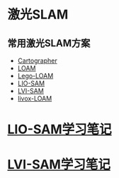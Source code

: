 # 激光SLAM

## 常用激光SLAM方案

* [Cartographer]()
* [LOAM]()
* [Lego-LOAM]()
* [LIO-SAM]()
* [LVI-SAM]()
* [livox-LOAM]()

# [LIO-SAM学习笔记]()

# [LVI-SAM学习笔记]()
